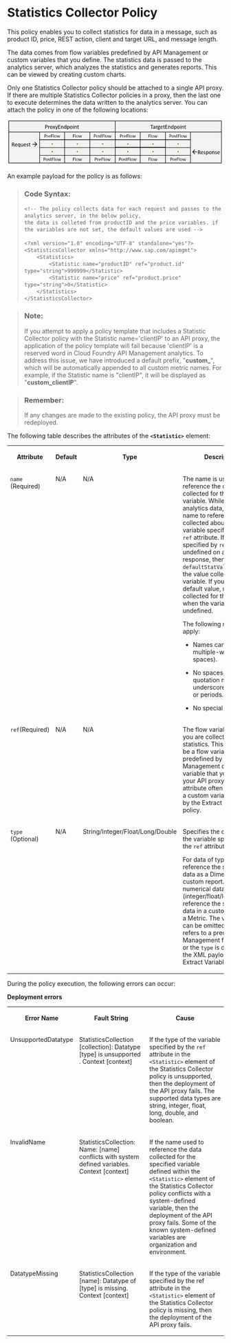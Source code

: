<!-- loio1dee3c936b744e9897233bb5d757cf28 -->

# Statistics Collector Policy

This policy enables you to collect statistics for data in a message, such as product ID, price, REST action, client and target URL, and message length.

The data comes from flow variables predefined by API Management or custom variables that you define. The statistics data is passed to the analytics server, which analyzes the statistics and generates reports. This can be viewed by creating custom charts.

Only one Statistics Collector policy should be attached to a single API proxy. If there are multiple Statistics Collector policies in a proxy, then the last one to execute determines the data written to the analytics server. You can attach the policy in one of the following locations:

![](images/Flow_policy_116062b.png)

An example payload for the policy is as follows:

> ### Code Syntax:  
> ```
> <!-- The policy collects data for each request and passes to the analytics server, in the below policy, 
> the data is colleted from productID and the price variables. if the variables are not set, the default values are used -->
> 
> <?xml version="1.0" encoding="UTF-8" standalone="yes"?>
> <StatisticsCollector xmlns="http://www.sap.com/apimgmt">
>     <Statistics>
>         <Statistic name="productID" ref="product.id" type="string">999999</Statistic>
>         <Statistic name="price" ref="product.price" type="string">0</Statistic>
>     </Statistics>
> </StatisticsCollector>
> ```

> ### Note:  
> If you attempt to apply a policy template that includes a Statistic Collector policy with the Statistic name='clientIP' to an API proxy, the application of the policy template will fail because 'clientIP' is a reserved word in Cloud Foundry API Management analytics. To address this issue, we have introduced a default prefix, "**custom\_**", which will be automatically appended to all custom metric names. For example, if the Statistic name is "clientIP", it will be displayed as "**custom\_clientIP**".

> ### Remember:  
> If any changes are made to the existing policy, the API proxy must be redeployed.

The following table describes the attributes of the **`<Statistic>`** element:


<table>
<tr>
<th valign="top">

Attribute

</th>
<th valign="top">

Default

</th>
<th valign="top">

Type

</th>
<th valign="top">

Description

</th>
</tr>
<tr>
<td valign="top">

`name` \(Required\)

</td>
<td valign="top">

N/A

</td>
<td valign="top">

N/A

</td>
<td valign="top">

The name is used to reference the data collected for the specified variable. While viewing analytics data, use this name to reference the data collected about the variable specified by the `ref` attribute. If the variable specified by `ref` is undefined on a request or response, then `defaultStatValue` specifies the value collected for the variable. If you omit the default value, no data is collected for the variable when the variable is undefined.

The following restrictions apply:

-   Names cannot be multiple-word \(no spaces\).

-   No spaces, m dashes, quotation marks, underscores, hyphens, or periods.

-   No special characters.




</td>
</tr>
<tr>
<td valign="top">

`ref`\(Required\)

</td>
<td valign="top">

N/A

</td>
<td valign="top">

N/A

</td>
<td valign="top">

The flow variable for which you are collecting statistics. This variable can be a flow variable predefined by API Management or a custom variable that you define in your API proxy. The `ref` attribute often references a custom variable defined by the Extract Variables policy.

</td>
</tr>
<tr>
<td valign="top">

`type` \(Optional\)

</td>
<td valign="top">

N/A

</td>
<td valign="top">

String/Integer/Float/Long/Double

</td>
<td valign="top">

Specifies the data type of the variable specified by the `ref` attribute.

For data of type String, reference the statistical data as a Dimension in a custom report. For numerical data types \(integer/float/long/double\), reference the statistical data in a custom report as a Metric. The value of type can be omitted only if `ref` refers to a predefined API Management flow variable or the `type` is declared in the XML payload of the Extract Variables policy.

</td>
</tr>
</table>

During the policy execution, the following errors can occur:

**Deployment errors**


<table>
<tr>
<th valign="top">

Error Name

</th>
<th valign="top">

Fault String

</th>
<th valign="top">

Cause

</th>
</tr>
<tr>
<td valign="top">

UnsupportedDatatype

</td>
<td valign="top">

StatisticsCollection \[collection\]: Datatype \[type\] is unsupported . Context \[context\]

</td>
<td valign="top">

If the type of the variable specified by the `ref` attribute in the `<Statistic>` element of the Statistics Collector policy is unsupported, then the deployment of the API proxy fails. The supported data types are string, integer, float, long, double, and boolean.

</td>
</tr>
<tr>
<td valign="top">

InvalidName

</td>
<td valign="top">

StatisticsCollection: Name: \[name\] conflicts with system defined variables. Context \[context\]

</td>
<td valign="top">

If the name used to reference the data collected for the specified variable defined within the `<Statistic>` element of the Statistics Collector policy conflicts with a system-defined variable, then the deployment of the API proxy fails. Some of the known system-defined variables are organization and environment.

</td>
</tr>
<tr>
<td valign="top">

DatatypeMissing

</td>
<td valign="top">

StatisticsCollection \[name\]: Datatype of \[type\] is missing. Context \[context\]

</td>
<td valign="top">

If the type of the variable specified by the ref attribute in the `<Statistic>` element of the Statistics Collector policy is missing, then the deployment of the API proxy fails.

</td>
</tr>
</table>

